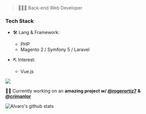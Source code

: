 > 👨🏻‍💻 Back-end Web Developer

### Tech Stack

- 🛠 Lang & Framework:
  - PHP
  - Magento 2 / Symfony 5 / Laravel
  
- ⛏ Interest:
  - Vue.js

![](https://komarev.com/ghpvc/?username=alguive&color=blue)


👷🏼 Currently working on an **amazing project w/ [@rogerortiz7](https://github.com/rogerortiz7) & [@crimanlor](https://github.com/crimanlor)**

![Alvaro's github stats](https://github-readme-stats.vercel.app/api?username=alguive&show_icons=true&theme=tokyonight&hide=issues)
<!--
**alguive/alguive** is a ✨ _special_ ✨ repository because its `README.md` (this file) appears on your GitHub profile.

Here are some ideas to get you started:

- 🔭 I’m currently working on ...
- 🌱 I’m currently learning ...
- 👯 I’m looking to collaborate on ...
- 🤔 I’m looking for help with ...
- 💬 Ask me about ...
- 📫 How to reach me: ...
- 😄 Pronouns: ...
- ⚡ Fun fact: ...
-->
